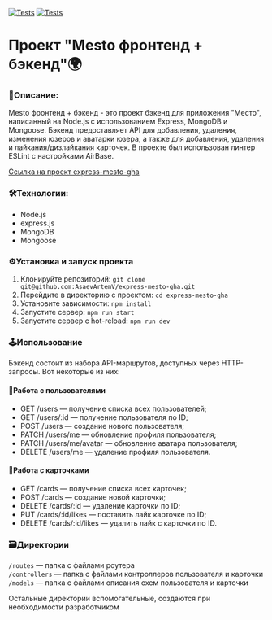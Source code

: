 [![Tests](../../actions/workflows/tests-13-sprint.yml/badge.svg)](../../actions/workflows/tests-13-sprint.yml) [![Tests](../../actions/workflows/tests-14-sprint.yml/badge.svg)](../../actions/workflows/tests-14-sprint.yml)
# Проект "Mesto фронтенд + бэкенд"🌍

### 📜Описание:
Mesto фронтенд + бэкенд - это проект бэкенд для приложения "Место", написанный на Node.js с использованием Express, MongoDB и Mongoose. Бэкенд предоставляет API для добавления, удаления, изменения юзеров и аватарки юзера, а также для добавления, удаления и лайкания/дизлайкания карточек. В проекте был использован линтер ESLint с настройками AirBase.

[Ссылка на проект express-mesto-gha](https://github.com/AsaevArtemV/express-mesto-gha)

### 🛠️Технологии:

* Node.js
* express.js
* MongoDB
* Mongoose

### ⚙️Установка и запуск проекта
1. Клонируйте репозиторий:
``
git clone git@github.com:AsaevArtemV/express-mesto-gha.git
``
2. Перейдите в директорию с проектом:
``
cd express-mesto-gha
``
3. Установите зависимости:
``
npm install
``
4. Запустите сервер:
``
npm run start
``
5. Запустите сервер с hot-reload:
``
npm run dev
``

### 🕹️Использование 
Бэкенд состоит из набора API-маршрутов, доступных через HTTP-запросы. Вот некоторые из них:

#### 👤Работа с пользователями 
- GET /users — получение списка всех пользователей;
- GET /users/:id — получение пользователя по ID;
- POST /users — создание нового пользователя;
- PATCH /users/me — обновление профиля пользователя;
- PATCH /users/me/avatar — обновление аватара пользователя;
- DELETE /users/me — удаление профиля пользователя.

#### 🌄Работа с карточками
- GET /cards — получение списка всех карточек;
- POST /cards — создание новой карточки;
- DELETE /cards/:id — удаление карточки по ID;
- PUT /cards/:id/likes — поставить лайк карточке по ID;
- DELETE /cards/:id/likes — удалить лайк с карточки по ID.

### 🗃️Директории

`/routes` — папка с файлами роутера  
`/controllers` — папка с файлами контроллеров пользователя и карточки   
`/models` — папка с файлами описания схем пользователя и карточки  

Остальные директории вспомогательные, создаются при необходимости разработчиком
